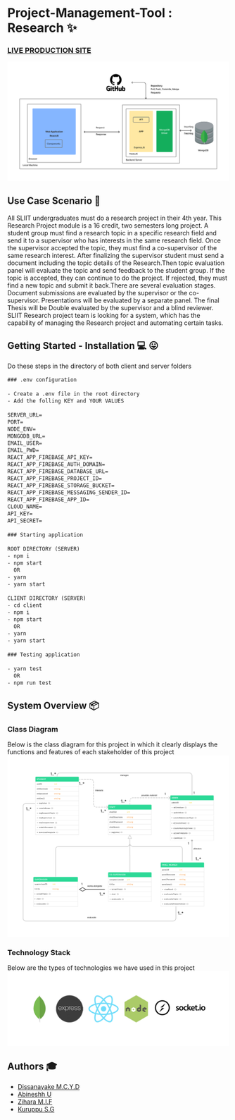 # Project-Management-Tool : Research :sparkles:
### [LIVE PRODUCTION SITE](https://the-awesome-chabbax-site.netlify.app/)
![logo](images/architecture.png "logo")

## Use Case Scenario :palm_tree:

All SLIIT undergraduates must do a research project in their 4th year. This Research Project module is a 16 credit, two semesters long project. A student group must find a research topic in a specific research field and send it to a supervisor who has interests in the same research field. Once the supervisor accepted the topic, they must find a co-supervisor of the same research interest. After finalizing the supervisor student must send a document including the topic details of the Research.Then topic evaluation panel will evaluate the topic and send feedback to the student group. If the topic is accepted, they can continue to do the project. If rejected, they must find a new topic and submit it back.There are several evaluation stages. Document submissions are evaluated by the supervisor or the co-supervisor. Presentations will be evaluated by a separate panel. The final Thesis will be Double evaluated by the supervisor and a blind reviewer. SLIIT Research project team is looking for a system, which has the capability of managing the Research project and automating certain tasks.

## Getting Started - Installation :computer: :stuck_out_tongue:

Do these steps in the directory of both client and server folders

```
### .env configuration

- Create a .env file in the root directory
- Add the folling KEY and YOUR VALUES

SERVER_URL=
PORT=
NODE_ENV=
MONGODB_URL=
EMAIL_USER=
EMAIL_PWD=
REACT_APP_FIREBASE_API_KEY=
REACT_APP_FIREBASE_AUTH_DOMAIN=
REACT_APP_FIREBASE_DATABASE_URL=
REACT_APP_FIREBASE_PROJECT_ID=
REACT_APP_FIREBASE_STORAGE_BUCKET=
REACT_APP_FIREBASE_MESSAGING_SENDER_ID=
REACT_APP_FIREBASE_APP_ID=
CLOUD_NAME=
API_KEY=
API_SECRET=

### Starting application

ROOT DIRECTORY (SERVER)
- npm i
- npm start 
  OR
- yarn
- yarn start 

CLIENT DIRECTORY (SERVER)
- cd client
- npm i
- npm start 
  OR
- yarn
- yarn start 

### Testing application

- yarn test
  OR
- npm run test

```



## System Overview :package:

### Class Diagram
Below is the class diagram for this project in which it clearly displays the functions and features of each stakeholder of this project
![classdiagram](images/classdiagram.png "classdiagram")

### Technology Stack
Below are the types of technologies we have used in this project
![technology](images/technology.png "technology")

## Authors :mortar_board:
- [Dissanayake M.C.Y.D](https://github.com/Chabbax)
- [Abineshh U](https://github.com/)
- [Zihara M.I.F](https://github.com/Zihara)
- [Kuruppu S.G](https://github.com/)

